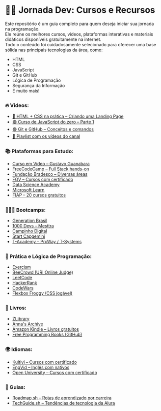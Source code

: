 # 👨‍💻 Jornada Dev: Cursos e Recursos

Este repositório é um guia completo para quem deseja iniciar sua jornada na programação.  
Ele reúne os melhores cursos, vídeos, plataformas interativas e materiais didáticos disponíveis gratuitamente na internet.  
Todo o conteúdo foi cuidadosamente selecionado para oferecer uma base sólida nas principais tecnologias da área, como:

- HTML  
- CSS  
- JavaScript  
- Git e GitHub  
- Lógica de Programação  
- Segurança da Informação  
- E muito mais!

##
### 🔥 Videos: 

- [🔵 HTML + CSS na prática – Criando uma Landing Page](https://www.youtube.com/watch?v=llF6vD-RljE)
- [🟣 Curso de JavaScript do zero – Parte 1](https://www.youtube.com/watch?v=Z7mnxUI4u00)
- [🟢 Git e GitHub – Conceitos e comandos](https://www.youtube.com/watch?v=DqTITcMq68k)
- [🧠 Playlist com os vídeos do canal](https://www.youtube.com/c/rafaellaballerini/playlists)


##
### 📚 Plataformas para Estudo:

- [Curso em Vídeo – Gustavo Guanabara](https://www.youtube.com/c/CursoemV%C3%ADdeo/playlists)
- [FreeCodeCamp – Full Stack hands-on](https://www.freecodecamp.org/learn)
- [Fundação Bradesco – Diversas áreas](https://www.ev.org.br/cursos)
- [FGV – Cursos com certificado](https://educacao-executiva.fgv.br/cursos/gratuitos)
- [Data Science Academy](https://www.datascienceacademy.com.br/cursosgratuitos)
- [Microsoft Learn](https://learn.microsoft.com/pt-br/training/)
- [FIAP – 20 cursos gratuitos](https://www.fiap.com.br/2022/06/06/fiap-disponibilza-20-cursos-gratuitos-nas-areas-de-tecnologia-e-negocios/)


## 
### 👨🏼‍💼 Bootcamps:

- [Generation Brasil](https://brazil.generation.org/)
- [1000 Devs – Mesttra](https://www.linkedin.com/school/mesttra/)
- [Campinho Digital](https://www.campinhodigital.org/)
- [Start Capgemini](https://startcapgemini.com.br/)
- [T-Academy – ProWay / T-Systems](https://ready.tec.br/t-academy)


##
### 🎯 Prática e Lógica de Programação:

- [Exercism](https://exercism.org/)
- [BeeCrowd (URI Online Judge)](https://judge.beecrowd.com/pt/login)
- [LeetCode](https://leetcode.com/)
- [HackerRank](https://www.hackerrank.com/)
- [CodeWars](https://www.codewars.com/)
- [Flexbox Froggy (CSS jogável)](https://flexboxfroggy.com/)


##
### 📘 Livros:

- [ZLibrary](https://pt.b-ok.lat/)
- [Anna's Archive](https://annas-archive.org/)
- [Amazon Kindle – Livros gratuitos](https://www.amazon.com.br/s?k=kindle+livros+gratuitos)
- [Free Programming Books (GitHub)](https://github.com/EbookFoundation/free-programming-books)


##
### 🌍 Idiomas:

- [Kultivi – Cursos com certificado](https://kultivi.com/cursos/idiomas)
- [EngVid – Inglês com nativos](https://www.engvid.com/)
- [Open University – Cursos com certificado](https://www.open.edu/openlearn/languages/free-courses)

##
### 🧭 Guias:

- [Roadmap.sh – Rotas de aprendizado por carreira](https://roadmap.sh/)
- [TechGuide.sh – Tendências de tecnologia da Alura](https://techguide.sh/)





